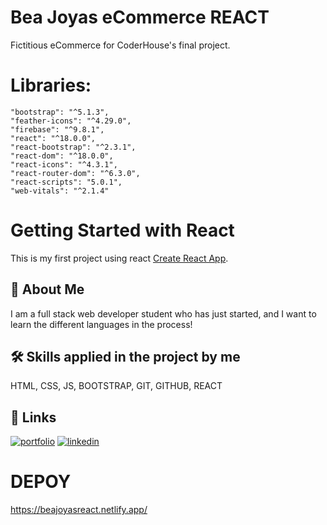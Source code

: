 # Bea Joyas eCommerce REACT
Fictitious eCommerce for CoderHouse's final project. 

# Libraries: 
    "bootstrap": "^5.1.3",
    "feather-icons": "^4.29.0",
    "firebase": "^9.8.1",
    "react": "^18.0.0",
    "react-bootstrap": "^2.3.1",
    "react-dom": "^18.0.0",
    "react-icons": "^4.3.1",
    "react-router-dom": "^6.3.0",
    "react-scripts": "5.0.1",
    "web-vitals": "^2.1.4"

# Getting Started with React 
This is my first project using react [Create React App](https://github.com/facebook/create-react-app).

## 🚀 About Me
I am a full stack web developer student who has just started, and I want to learn the different languages ​​in the process!


## 🛠 Skills applied in the project by me
HTML, CSS, JS, BOOTSTRAP, GIT, GITHUB, REACT

## 🔗 Links
[![portfolio](https://img.shields.io/badge/my_portfolio-000?style=for-the-badge&logo=ko-fi&logoColor=white)](https://github.com/teosayegh?tab=repositories)
[![linkedin](https://img.shields.io/badge/linkedin-0A66C2?style=for-the-badge&logo=linkedin&logoColor=white)](https://www.linkedin.com/in/teo-sayegh/)


# DEPOY
https://beajoyasreact.netlify.app/

